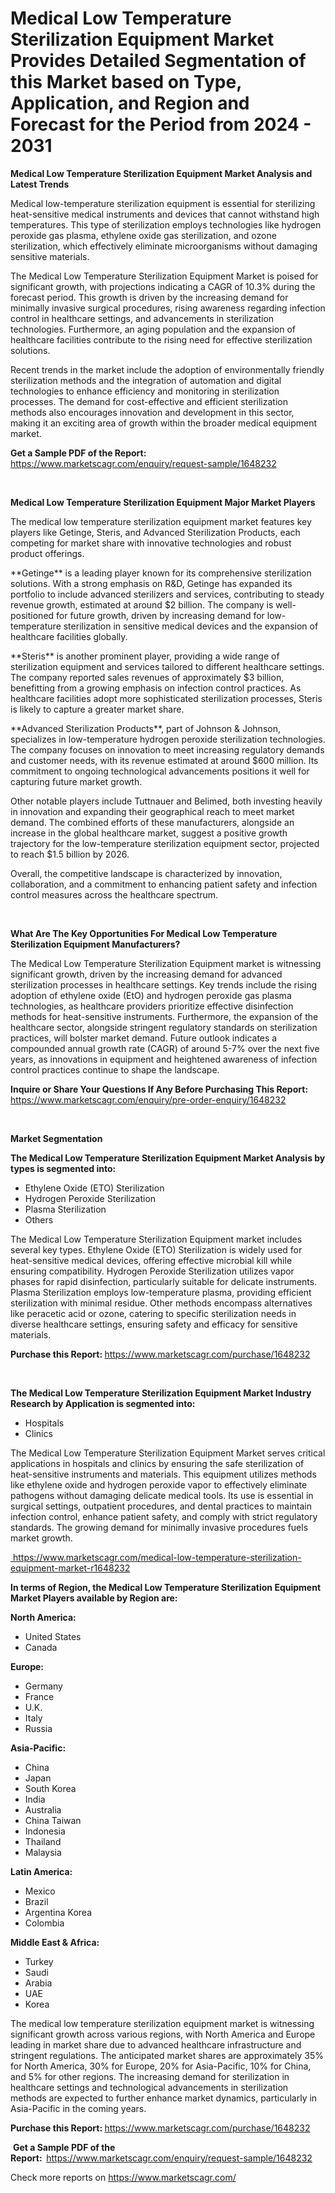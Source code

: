 <p><h1>Medical Low Temperature Sterilization Equipment Market Provides Detailed Segmentation of this Market based on Type, Application, and Region and Forecast for the Period from 2024 - 2031</h1></p><p><strong>Medical Low Temperature Sterilization Equipment Market Analysis and Latest Trends</strong></p>
<p><p>Medical low-temperature sterilization equipment is essential for sterilizing heat-sensitive medical instruments and devices that cannot withstand high temperatures. This type of sterilization employs technologies like hydrogen peroxide gas plasma, ethylene oxide gas sterilization, and ozone sterilization, which effectively eliminate microorganisms without damaging sensitive materials.</p><p>The Medical Low Temperature Sterilization Equipment Market is poised for significant growth, with projections indicating a CAGR of 10.3% during the forecast period. This growth is driven by the increasing demand for minimally invasive surgical procedures, rising awareness regarding infection control in healthcare settings, and advancements in sterilization technologies. Furthermore, an aging population and the expansion of healthcare facilities contribute to the rising need for effective sterilization solutions.</p><p>Recent trends in the market include the adoption of environmentally friendly sterilization methods and the integration of automation and digital technologies to enhance efficiency and monitoring in sterilization processes. The demand for cost-effective and efficient sterilization methods also encourages innovation and development in this sector, making it an exciting area of growth within the broader medical equipment market.</p></p>
<p><strong>Get a Sample PDF of the Report:&nbsp;</strong> <a href="https://www.marketscagr.com/enquiry/request-sample/1648232?utm_campaign=1920&utm_medium=2&utm_source=Github&utm_content=ia&utm_term=29122024&utm_id=medical-low-temperature-sterilization-equipment">https://www.marketscagr.com/enquiry/request-sample/1648232</a></p>
<p>&nbsp;</p>
<p><strong>Medical Low Temperature Sterilization Equipment Major Market Players</strong></p>
<p><p>The medical low temperature sterilization equipment market features key players like Getinge, Steris, and Advanced Sterilization Products, each competing for market share with innovative technologies and robust product offerings. </p><p>**Getinge** is a leading player known for its comprehensive sterilization solutions. With a strong emphasis on R&D, Getinge has expanded its portfolio to include advanced sterilizers and services, contributing to steady revenue growth, estimated at around $2 billion. The company is well-positioned for future growth, driven by increasing demand for low-temperature sterilization in sensitive medical devices and the expansion of healthcare facilities globally.</p><p>**Steris** is another prominent player, providing a wide range of sterilization equipment and services tailored to different healthcare settings. The company reported sales revenues of approximately $3 billion, benefitting from a growing emphasis on infection control practices. As healthcare facilities adopt more sophisticated sterilization processes, Steris is likely to capture a greater market share.</p><p>**Advanced Sterilization Products**, part of Johnson & Johnson, specializes in low-temperature hydrogen peroxide sterilization technologies. The company focuses on innovation to meet increasing regulatory demands and customer needs, with its revenue estimated at around $600 million. Its commitment to ongoing technological advancements positions it well for capturing future market growth.</p><p>Other notable players include Tuttnauer and Belimed, both investing heavily in innovation and expanding their geographical reach to meet market demand. The combined efforts of these manufacturers, alongside an increase in the global healthcare market, suggest a positive growth trajectory for the low-temperature sterilization equipment sector, projected to reach $1.5 billion by 2026. </p><p>Overall, the competitive landscape is characterized by innovation, collaboration, and a commitment to enhancing patient safety and infection control measures across the healthcare spectrum.</p></p>
<p>&nbsp;</p>
<p><strong>What Are The Key Opportunities For Medical Low Temperature Sterilization Equipment Manufacturers?</strong></p>
<p><p>The Medical Low Temperature Sterilization Equipment market is witnessing significant growth, driven by the increasing demand for advanced sterilization processes in healthcare settings. Key trends include the rising adoption of ethylene oxide (EtO) and hydrogen peroxide gas plasma technologies, as healthcare providers prioritize effective disinfection methods for heat-sensitive instruments. Furthermore, the expansion of the healthcare sector, alongside stringent regulatory standards on sterilization practices, will bolster market demand. Future outlook indicates a compounded annual growth rate (CAGR) of around 5-7% over the next five years, as innovations in equipment and heightened awareness of infection control practices continue to shape the landscape.</p></p>
<p><strong>Inquire or Share Your Questions If Any Before Purchasing This Report:</strong> <a href="https://www.marketscagr.com/enquiry/pre-order-enquiry/1648232?utm_campaign=1920&utm_medium=2&utm_source=Github&utm_content=ia&utm_term=29122024&utm_id=medical-low-temperature-sterilization-equipment">https://www.marketscagr.com/enquiry/pre-order-enquiry/1648232</a></p>
<p>&nbsp;</p>
<p><strong>Market Segmentation</strong></p>
<p><strong>The Medical Low Temperature Sterilization Equipment Market Analysis by types is segmented into:</strong></p>
<p><ul><li>Ethylene Oxide (ETO) Sterilization</li><li>Hydrogen Peroxide Sterilization</li><li>Plasma Sterilization</li><li>Others</li></ul></p>
<p><p>The Medical Low Temperature Sterilization Equipment market includes several key types. Ethylene Oxide (ETO) Sterilization is widely used for heat-sensitive medical devices, offering effective microbial kill while ensuring compatibility. Hydrogen Peroxide Sterilization utilizes vapor phases for rapid disinfection, particularly suitable for delicate instruments. Plasma Sterilization employs low-temperature plasma, providing efficient sterilization with minimal residue. Other methods encompass alternatives like peracetic acid or ozone, catering to specific sterilization needs in diverse healthcare settings, ensuring safety and efficacy for sensitive materials.</p></p>
<p><strong>Purchase this Report:&nbsp;</strong><a href="https://www.marketscagr.com/purchase/1648232?utm_campaign=1920&utm_medium=2&utm_source=Github&utm_content=ia&utm_term=29122024&utm_id=medical-low-temperature-sterilization-equipment">https://www.marketscagr.com/purchase/1648232</a></p>
<p>&nbsp;</p>
<p><strong>The Medical Low Temperature Sterilization Equipment Market Industry Research by Application is segmented into:</strong></p>
<p><ul><li>Hospitals</li><li>Clinics</li></ul></p>
<p><p>The Medical Low Temperature Sterilization Equipment Market serves critical applications in hospitals and clinics by ensuring the safe sterilization of heat-sensitive instruments and materials. This equipment utilizes methods like ethylene oxide and hydrogen peroxide vapor to effectively eliminate pathogens without damaging delicate medical tools. Its use is essential in surgical settings, outpatient procedures, and dental practices to maintain infection control, enhance patient safety, and comply with strict regulatory standards. The growing demand for minimally invasive procedures fuels market growth.</p></p>
<p><a href="https://www.marketscagr.com/medical-low-temperature-sterilization-equipment-market-r1648232?utm_campaign=1920&utm_medium=2&utm_source=Github&utm_content=ia&utm_term=29122024&utm_id=medical-low-temperature-sterilization-equipment">&nbsp;https://www.marketscagr.com/medical-low-temperature-sterilization-equipment-market-r1648232</a></p>
<p><strong>In terms of Region, the Medical Low Temperature Sterilization Equipment Market Players available by Region are:</strong></p>
<p>
    <p> <strong> North America: </strong>
        <ul>
            <li>United States</li>
            <li>Canada</li>
        </ul>
        </p> 
    <p> <strong> Europe: </strong>
        <ul>
            <li>Germany</li>
            <li>France</li>
            <li>U.K.</li>
            <li>Italy</li>
            <li>Russia</li>
        </ul>
        </p> 
    <p> <strong> Asia-Pacific: </strong>
        <ul>
            <li>China</li>
            <li>Japan</li>
            <li>South Korea</li>
            <li>India</li>
            <li>Australia</li>
            <li>China Taiwan</li>
            <li>Indonesia</li>
            <li>Thailand</li>
            <li>Malaysia</li>
        </ul>
        </p> 
    <p> <strong> Latin America: </strong>
        <ul>
            <li>Mexico</li>
            <li>Brazil</li>
            <li>Argentina Korea</li>
            <li>Colombia</li>
        </ul>
        </p> 
    <p> <strong> Middle East & Africa: </strong>
        <ul>
            <li>Turkey</li>
            <li>Saudi</li>
            <li>Arabia</li>
            <li>UAE</li>
            <li>Korea</li>
        </ul>
    </p>
    </p>
<p><p>The medical low temperature sterilization equipment market is witnessing significant growth across various regions, with North America and Europe leading in market share due to advanced healthcare infrastructure and stringent regulations. The anticipated market shares are approximately 35% for North America, 30% for Europe, 20% for Asia-Pacific, 10% for China, and 5% for other regions. The increasing demand for sterilization in healthcare settings and technological advancements in sterilization methods are expected to further enhance market dynamics, particularly in Asia-Pacific in the coming years.</p></p>
<p><strong>Purchase this Report: </strong><a href="https://www.marketscagr.com/purchase/1648232?utm_campaign=1920&utm_medium=2&utm_source=Github&utm_content=ia&utm_term=29122024&utm_id=medical-low-temperature-sterilization-equipment">https://www.marketscagr.com/purchase/1648232</a></p>
<p>&nbsp;<strong>Get a Sample PDF of the Report:&nbsp;&nbsp;</strong><a href="https://www.marketscagr.com/enquiry/request-sample/1648232?utm_campaign=1920&utm_medium=2&utm_source=Github&utm_content=ia&utm_term=29122024&utm_id=medical-low-temperature-sterilization-equipment">https://www.marketscagr.com/enquiry/request-sample/1648232</a></p>
<p><strong></strong></p>
<p>Check more reports on <a href="https://www.marketscagr.com/?utm_campaign=1920&utm_medium=2&utm_source=Github&utm_content=ia&utm_term=29122024&utm_id=medical-low-temperature-sterilization-equipment">https://www.marketscagr.com/</a></p>